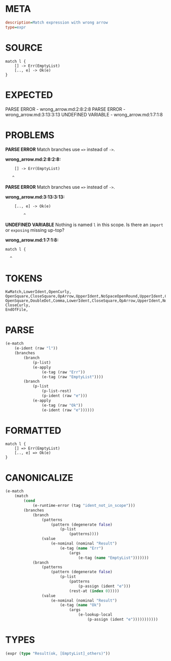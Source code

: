 # META
~~~ini
description=Match expression with wrong arrow
type=expr
~~~
# SOURCE
~~~roc
match l {
    [] -> Err(EmptyList)
    [.., e] -> Ok(e)
}
~~~
# EXPECTED
PARSE ERROR - wrong_arrow.md:2:8:2:8
PARSE ERROR - wrong_arrow.md:3:13:3:13
UNDEFINED VARIABLE - wrong_arrow.md:1:7:1:8
# PROBLEMS
**PARSE ERROR**
Match branches use `=>` instead of `->`.

**wrong_arrow.md:2:8:2:8:**
```roc
    [] -> Err(EmptyList)
```
       ^


**PARSE ERROR**
Match branches use `=>` instead of `->`.

**wrong_arrow.md:3:13:3:13:**
```roc
    [.., e] -> Ok(e)
```
            ^


**UNDEFINED VARIABLE**
Nothing is named `l` in this scope.
Is there an `import` or `exposing` missing up-top?

**wrong_arrow.md:1:7:1:8:**
```roc
match l {
```
      ^


# TOKENS
~~~zig
KwMatch,LowerIdent,OpenCurly,
OpenSquare,CloseSquare,OpArrow,UpperIdent,NoSpaceOpenRound,UpperIdent,CloseRound,
OpenSquare,DoubleDot,Comma,LowerIdent,CloseSquare,OpArrow,UpperIdent,NoSpaceOpenRound,LowerIdent,CloseRound,
CloseCurly,
EndOfFile,
~~~
# PARSE
~~~clojure
(e-match
	(e-ident (raw "l"))
	(branches
		(branch
			(p-list)
			(e-apply
				(e-tag (raw "Err"))
				(e-tag (raw "EmptyList"))))
		(branch
			(p-list
				(p-list-rest)
				(p-ident (raw "e")))
			(e-apply
				(e-tag (raw "Ok"))
				(e-ident (raw "e"))))))
~~~
# FORMATTED
~~~roc
match l {
	[] => Err(EmptyList)
	[.., e] => Ok(e)
}
~~~
# CANONICALIZE
~~~clojure
(e-match
	(match
		(cond
			(e-runtime-error (tag "ident_not_in_scope")))
		(branches
			(branch
				(patterns
					(pattern (degenerate false)
						(p-list
							(patterns))))
				(value
					(e-nominal (nominal "Result")
						(e-tag (name "Err")
							(args
								(e-tag (name "EmptyList")))))))
			(branch
				(patterns
					(pattern (degenerate false)
						(p-list
							(patterns
								(p-assign (ident "e")))
							(rest-at (index 0)))))
				(value
					(e-nominal (nominal "Result")
						(e-tag (name "Ok")
							(args
								(e-lookup-local
									(p-assign (ident "e")))))))))))
~~~
# TYPES
~~~clojure
(expr (type "Result(ok, [EmptyList]_others)"))
~~~
